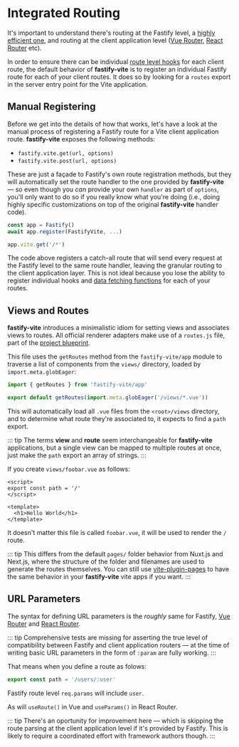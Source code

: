 
# Integrated Routing

It's important to understand there's routing at the Fastify level, a [highly efficient one](https://github.com/delvedor/find-my-way), and routing at the client application level ([Vue Router](https://next.router.vuejs.org/), [React Router](https://reactrouter.com/) etc).

In order to ensure there can be individual [route level hooks](https://www.fastify.io/docs/latest/Hooks/#route-level-hooks) for each client route, the default behavior of <b>fastify-vite</b> is to register an individual Fastify route for each of your client routes. It does so by looking for a `routes` export in the server entry point for the Vite application.

## Manual Registering

Before we get into the details of how that works, let's have a look at the manual process of registering a Fastify route for a Vite client application route. <b>fastify-vite</b> exposes the following methods:

- `fastify.vite.get(url, options)`
- `fastify.vite.post(url, options)`

These are just a façade to Fastify's own route registration methods, but they will automatically set the route handler to the one provided by <b>fastify-vite</b> — so even though you _can_ provide your own `handler` as part of `options`, you'll only want to do so if you really know what you're doing (i.e., doing highly specific customizations on top of the original <b>fastify-vite</b> handler code).

```js
const app = Fastify()
await app.register(FastifyVite, ...)

app.vite.get('/*')
```

The code above registers a catch-all route that will send every request at the Fastify level to the same route handler, leaving the granular routing to the client application layer. This is not ideal because you lose the ability to register individual hooks and [data fetching functions](/experimental/data-fetching) for each of your routes.

## Views and Routes

<b>fastify-vite</b> introduces a minimalistic idiom for setting views and associates views to routes. All official renderer adapters make use of a `routes.js` file, part of the [project blueprint](/concepts/project-blueprint). 

This file uses the `getRoutes` method from the `fastify-vite/app` module to traverse a list of components from the `views/` directory, loaded by `import.meta.globEager`:

```js
import { getRoutes } from 'fastify-vite/app'

export default getRoutes(import.meta.globEager('/views/*.vue'))
```

This will automatically load all `.vue` files from the `<root>/views` directory, and to determine what route they're associated to, it expects to find a `path` export. 

::: tip
The terms **view** and **route** seem interchangeable for <b>fastify-vite</b> applications, but a single view can be mapped to multiple routes at once, just make the `path` export an array of strings. 
:::

If you create `views/foobar.vue` as follows:

```vue
<script>
export const path = '/'
</script>

<template>
  <h1>Hello World</h1>
</template>
```

It doesn't matter this file is called `foobar.vue`, it will be used to render the `/` route. 

::: tip
This differs from the default `pages/` folder behavior from Nuxt.js and Next.js, where the structure of the folder and filenames are used to generate the routes themselves. You can still use [vite-plugin-pages](https://github.com/hannoeru/vite-plugin-pages) to have the same behavior in your <b>fastify-vite</b> vite apps if you want.
:::

## URL Parameters

The syntax for defining URL parameters is the _roughly_ same for Fastify, [Vue Router](https://next.router.vuejs.org/guide/) and [React Router](https://reactrouter.com/). 

::: tip
Comprehensive tests are missing for asserting the true level of compatibility between Fastify and client application routers — at the time of writing basic URL parameters in the form of `:param` are fully working.
:::

That means when you define a route as folows:

```js
export const path = '/users/:user'
```

Fastify route level `req.params` will include `user`. 

As will `useRoute()` in Vue and `useParams()` in React Router.

::: tip
There's an oportunity for improvement here — which is skipping the route parsing at the client application level if it's provided by Fastify. This is likely to require a coordinated effort with framework authors though.
:::
